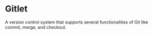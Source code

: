 # Gitlet
A version control system that supports several functionalities of Git like commit, merge, and checkout.
